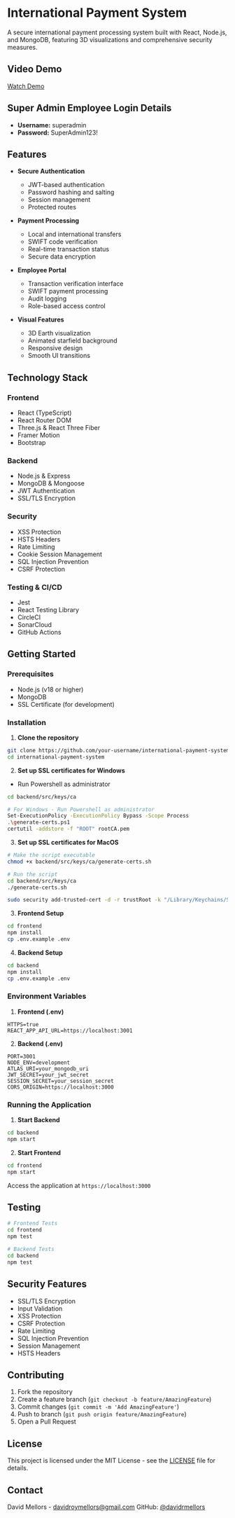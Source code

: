 # International Payment System

A secure international payment processing system built with React, Node.js, and MongoDB, featuring 3D visualizations and comprehensive security measures.

## Video Demo
[Watch Demo](https://youtu.be/j028SdHNzDo)

## Super Admin Employee Login Details
- **Username:** superadmin
- **Password:** SuperAdmin123!

## Features

- **Secure Authentication**
  - JWT-based authentication
  - Password hashing and salting
  - Session management
  - Protected routes

- **Payment Processing**
  - Local and international transfers
  - SWIFT code verification
  - Real-time transaction status
  - Secure data encryption

- **Employee Portal**
  - Transaction verification interface
  - SWIFT payment processing
  - Audit logging
  - Role-based access control

- **Visual Features**
  - 3D Earth visualization
  - Animated starfield background
  - Responsive design
  - Smooth UI transitions

## Technology Stack

### Frontend
- React (TypeScript)
- React Router DOM
- Three.js & React Three Fiber
- Framer Motion
- Bootstrap

### Backend
- Node.js & Express
- MongoDB & Mongoose
- JWT Authentication
- SSL/TLS Encryption

### Security
- XSS Protection
- HSTS Headers
- Rate Limiting
- Cookie Session Management
- SQL Injection Prevention
- CSRF Protection

### Testing & CI/CD
- Jest
- React Testing Library
- CircleCI
- SonarCloud
- GitHub Actions

## Getting Started

### Prerequisites
- Node.js (v18 or higher)
- MongoDB
- SSL Certificate (for development)

### Installation

1. **Clone the repository**
```bash
git clone https://github.com/your-username/international-payment-system.git
cd international-payment-system
```

2. **Set up SSL certificates for Windows**
- Run Powershell as administrator
```bash
cd backend/src/keys/ca

# For Windows - Run Powershell as administrator
Set-ExecutionPolicy -ExecutionPolicy Bypass -Scope Process
.\generate-certs.ps1
certutil -addstore -f "ROOT" rootCA.pem
```

3. **Set up SSL certificates for MacOS**
```bash
# Make the script executable
chmod +x backend/src/keys/ca/generate-certs.sh

# Run the script
cd backend/src/keys/ca
./generate-certs.sh

sudo security add-trusted-cert -d -r trustRoot -k "/Library/Keychains/System.keychain" rootCA.pem
```

3. **Frontend Setup**
```bash
cd frontend
npm install
cp .env.example .env
```

4. **Backend Setup**
```bash
cd backend
npm install
cp .env.example .env
```

### Environment Variables

1. **Frontend (.env)**
```
HTTPS=true
REACT_APP_API_URL=https://localhost:3001
```

2. **Backend (.env)**
```
PORT=3001
NODE_ENV=development
ATLAS_URI=your_mongodb_uri
JWT_SECRET=your_jwt_secret
SESSION_SECRET=your_session_secret
CORS_ORIGIN=https://localhost:3000
```

### Running the Application

1. **Start Backend**
```bash
cd backend
npm start
```

2. **Start Frontend**
```bash
cd frontend
npm start
```

Access the application at `https://localhost:3000`

## Testing

```bash
# Frontend Tests
cd frontend
npm test

# Backend Tests
cd backend
npm test
```

## Security Features

- SSL/TLS Encryption
- Input Validation
- XSS Protection
- CSRF Protection
- Rate Limiting
- SQL Injection Prevention
- Session Management
- HSTS Headers

## Contributing

1. Fork the repository
2. Create a feature branch (`git checkout -b feature/AmazingFeature`)
3. Commit changes (`git commit -m 'Add AmazingFeature'`)
4. Push to branch (`git push origin feature/AmazingFeature`)
5. Open a Pull Request

## License

This project is licensed under the MIT License - see the [LICENSE](LICENSE) file for details.

## Contact

David Mellors - davidroymellors@gmail.com
GitHub: [@davidrmellors](https://github.com/davidrmellors)
